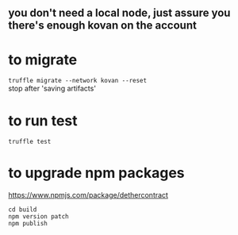 ## you don't need a local node, just assure you there's enough kovan on the account

# to migrate    
`truffle migrate --network kovan --reset`   
stop after 'saving artifacts'

# to run test    
`truffle test`   

# to upgrade npm packages    
https://www.npmjs.com/package/dethercontract    

`cd build`   
`npm version patch`   
`npm publish`    
